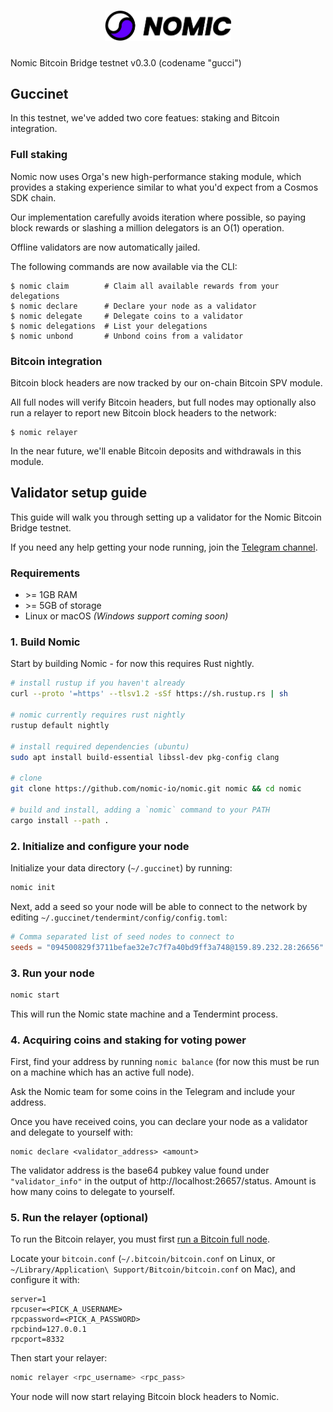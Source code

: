 <h1 align="center">
<img src="./logo.svg" width="40%">
</h1>

Nomic Bitcoin Bridge testnet v0.3.0 (codename "gucci")

## Guccinet

In this testnet, we've added two core featues: staking and Bitcoin integration.

### Full staking

Nomic now uses Orga's new high-performance staking module, which provides a staking experience similar to what you'd expect from a Cosmos SDK chain.

Our implementation carefully avoids iteration where possible, so paying block rewards or slashing a million delegators is an O(1) operation.

Offline validators are now automatically jailed.

The following commands are now available via the CLI:

```
$ nomic claim        # Claim all available rewards from your delegations          
$ nomic declare      # Declare your node as a validator
$ nomic delegate     # Delegate coins to a validator     
$ nomic delegations  # List your delegations
$ nomic unbond       # Unbond coins from a validator
```

### Bitcoin integration

Bitcoin block headers are now tracked by our on-chain Bitcoin SPV module.

All full nodes will verify Bitcoin headers, but full nodes may optionally also run a relayer to report new Bitcoin block headers to the network:

```
$ nomic relayer
```

In the near future, we'll enable Bitcoin deposits and withdrawals in this module.


## Validator setup guide

This guide will walk you through setting up a validator for the Nomic Bitcoin Bridge testnet.

If you need any help getting your node running, join the [Telegram channel](https://t.me/joinchat/b0iv3MHgH5phYjkx).

### Requirements

- &gt;= 1GB RAM
- &gt;= 5GB of storage
- Linux or macOS _(Windows support coming soon)_

### 1. Build Nomic

Start by building Nomic - for now this requires Rust nightly.

```bash
# install rustup if you haven't already
curl --proto '=https' --tlsv1.2 -sSf https://sh.rustup.rs | sh

# nomic currently requires rust nightly
rustup default nightly

# install required dependencies (ubuntu)
sudo apt install build-essential libssl-dev pkg-config clang

# clone
git clone https://github.com/nomic-io/nomic.git nomic && cd nomic

# build and install, adding a `nomic` command to your PATH
cargo install --path .
```

### 2. Initialize and configure your node

Initialize your data directory (`~/.guccinet`) by running:

```bash
nomic init
```

Next, add a seed so your node will be able to connect to the network by editing
`~/.guccinet/tendermint/config/config.toml`:

```toml
# Comma separated list of seed nodes to connect to
seeds = "094500829f3711befae32e7c7f7a40bd9ff3a748@159.89.232.28:26656"
```

### 3. Run your node

```bash
nomic start
```

This will run the Nomic state machine and a Tendermint process.

### 4. Acquiring coins and staking for voting power

First, find your address by running `nomic balance` (for now this must be run on a machine
which has an active full node).

Ask the Nomic team for some coins in the Telegram and include your address.

Once you have received coins, you can declare your node as a validator and
delegate to yourself with:

```
nomic declare <validator_address> <amount>
```

The validator address is the base64 pubkey value
found under `"validator_info"` in the output of http://localhost:26657/status.
Amount is how many coins to delegate to yourself.

### 5. Run the relayer (optional)

To run the Bitcoin relayer, you must first [run a Bitcoin full node](https://bitcoin.org/en/full-node).

Locate your `bitcoin.conf` (`~/.bitcoin/bitcoin.conf` on Linux, or
`~/Library/Application\ Support/Bitcoin/bitcoin.conf` on Mac), and configure it
with:

```
server=1
rpcuser=<PICK_A_USERNAME>
rpcpassword=<PICK_A_PASSWORD>
rpcbind=127.0.0.1
rpcport=8332
```

Then start your relayer:

```bash
nomic relayer <rpc_username> <rpc_pass>
```

Your node will now start relaying Bitcoin block headers to Nomic.
